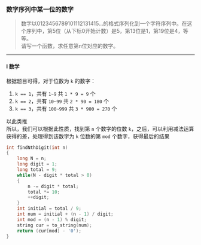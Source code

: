 ### 数字序列中某一位的数字

> 数字以0123456789101112131415…的格式序列化到一个字符序列中。在这个序列中，第5位（从下标0开始计数）是5，第13位是1，第19位是4，等等。  
> 请写一个函数，求任意第n位对应的数字。  

----------

#### I 数学

根据题目可得，对于位数为 `k` 的数字：  
1. `k == 1`，共有 `1~9` 共 `1 * 9 = 9` 个  
2. `k == 2`，共有 `10~99` 共 `2 * 90 = 180` 个  
3. `k == 3`，共有 `100~999` 共 `3 * 900 = 270` 个  

以此类推  
所以，我们可以根据此性质，找到第 `n` 个数字的位数 `k`，之后，可以利用减法运算获得的差，处理得到该数字为 `k` 位数的第 `mod` 个数字，获得最后的结果  

```cpp
int findNthDigit(int n) 
{
    long N = n;
    long digit = 1;
    long total = 9;
    while(N - digit * total > 0)
    {
        n -= digit * total;
        total *= 10;
        ++digit;
    }
    int initial = total / 9;
    int num = initial + (n - 1) / digit;
    int mod = (n - 1) % digit;
    string cur = to_string(num);
    return (cur[mod] - '0');
}
```
